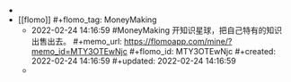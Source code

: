 -
- [[flomo]]
  #+flomo_tag: MoneyMaking
	- 2022-02-24 14:16:59
	   #MoneyMaking 
	  开知识星球，把自己特有的知识出售出去。
	  #+memo_url: https://flomoapp.com/mine/?memo_id=MTY3OTEwNjc
	  #+flomo_id: MTY3OTEwNjc
	  #+created: 2022-02-24 14:16:59
	  #+updated: 2022-02-24 14:16:59
	-